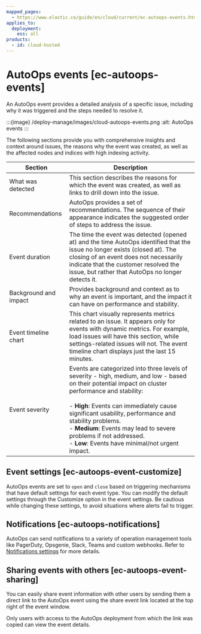 ```yaml
---
mapped_pages:
  - https://www.elastic.co/guide/en/cloud/current/ec-autoops-events.html
applies_to:
  deployment:
    ess: all
products:
  - id: cloud-hosted
---
```


# AutoOps events [ec-autoops-events]

An AutoOps event provides a detailed analysis of a specific issue, including why it was triggered and the steps needed to resolve it. 

:::{image} /deploy-manage/images/cloud-autoops-events.png
:alt: AutoOps events
:::

The following sections provide you with comprehensive insights and context around issues, the reasons why the event was created, as well as the affected nodes and indices with high indexing activity.

| Section | Description |
| --- | --- |
| What was detected | This section describes the reasons for which the event was created, as well as links to drill down into the issue. |
| Recommendations | AutoOps provides a set of recommendations. The sequence of their appearance indicates the suggested order of steps to address the issue. |
| Event duration | The time the event was detected (opened at) and the time AutoOps identified that the issue no longer exists (closed at). The closing of an event does not necessarily indicate that the customer resolved the issue, but rather that AutoOps no longer detects it. |
| Background and impact | Provides background and context as to why an event is important, and the impact it can have on performance and stability. |
| Event timeline chart | This chart visually represents metrics related to an issue. It appears only for events with dynamic metrics. For example, load issues will have this section, while settings-related issues will not. The event timeline chart displays just the last 15 minutes. |
| Event severity | Events are categorized into three levels of severity - high, medium, and low - based on their potential impact on cluster performance and stability: <br><br>- **High**: Events can immediately cause significant usability, performance and stability problems.<br>- **Medium**: Events may lead to severe problems if not addressed.<br>- **Low**: Events have minimal/not urgent impact. |


## Event settings [ec-autoops-event-customize]

AutoOps events are set to `open` and `close` based on triggering mechanisms that have default settings for each event type. You can modify the default settings through the Customize option in the event settings. Be cautious while changing these settings, to avoid situations where alerts fail to trigger.


## Notifications [ec-autoops-notifications]

AutoOps can send notifications to a variety of operation management tools like PagerDuty, Opsgenie, Slack, Teams and custom webhooks. Refer to [Notifications settings](ec-autoops-notifications-settings.md) for more details.


## Sharing events with others [ec-autoops-event-sharing]

You can easily share event information with other users by sending them a direct link to the AutoOps event using the share event link located at the top right of the event window.

Only users with access to the AutoOps deployment from which the link was copied can view the event details.

